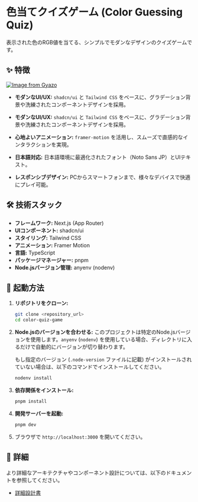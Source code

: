 # 色当てクイズゲーム (Color Guessing Quiz)

表示された色のRGB値を当てる、シンプルでモダンなデザインのクイズゲームです。

## ✨ 特徴

[![Image from Gyazo](https://i.gyazo.com/f91f7bf60fcad60c4d935db37e97a9fa.gif)](https://gyazo.com/f91f7bf60fcad60c4d935db37e97a9fa)

- **モダンなUI/UX:** `shadcn/ui` と `Tailwind CSS` をベースに、グラデーション背景や洗練されたコンポーネントデザインを採用。

- **モダンなUI/UX:** `shadcn/ui` と `Tailwind CSS` をベースに、グラデーション背景や洗練されたコンポーネントデザインを採用。
- **心地よいアニメーション:** `framer-motion` を活用し、スムーズで直感的なインタラクションを実現。
- **日本語対応:** 日本語環境に最適化されたフォント（Noto Sans JP）とUIテキスト。
- **レスポンシブデザイン:** PCからスマートフォンまで、様々なデバイスで快適にプレイ可能。

## 🛠️ 技術スタック

- **フレームワーク:** Next.js (App Router)
- **UIコンポーネント:** shadcn/ui
- **スタイリング:** Tailwind CSS
- **アニメーション:** Framer Motion
- **言語:** TypeScript
- **パッケージマネージャー:** pnpm
- **Node.jsバージョン管理:** anyenv (nodenv)

## 🚀 起動方法

1.  **リポジトリをクローン:**
    ```bash
    git clone <repository_url>
    cd color-quiz-game
    ```

2.  **Node.jsのバージョンを合わせる:**
    このプロジェクトは特定のNode.jsバージョンを使用します。`anyenv` (`nodenv`) を使用している場合、ディレクトリに入るだけで自動的にバージョンが切り替わります。
    
    もし指定のバージョン (`.node-version` ファイルに記載) がインストールされていない場合は、以下のコマンドでインストールしてください。
    ```bash
    nodenv install
    ```

3.  **依存関係をインストール:**
    ```bash
    pnpm install
    ```

4.  **開発サーバーを起動:**
    ```bash
    pnpm dev
    ```

5.  ブラウザで `http://localhost:3000` を開いてください。
## 📄 詳細

より詳細なアーキテクチャやコンポーネント設計については、以下のドキュメントを参照してください。

- [詳細設計書](./docs/details.md)

